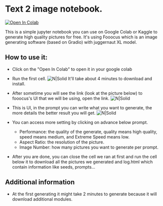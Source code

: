 # Text 2 image notebook.
<a target="_blank" href="https://colab.research.google.com/github/yo-aiv1/txt2img_google_collab/blob/main/juggernautXL.ipynb">
  <img src="https://colab.research.google.com/assets/colab-badge.svg" alt="Open In Colab"/>
</a>

 This is a simple jupyter notebook you can use on Google Colab or Kaggle to generate high quality pictures for free.
 It's using Fooocus which is an image generating software (based on Gradio) with juggernaut XL model.
## How to use it:
* Click on the "Open In Colab" to open it in your google colab

* Run the first cell.
![N|Solid](https://i.postimg.cc/15gBjkDc/chrome-OL3w-CGd-HNw.png)
    It'll take about 4 minutes to download and install.

* After sometime you will see the link (look at the picture below) to fooocus's UI that we will be using, open the link.
![N|Solid](https://i.postimg.cc/JhtjsJK3/chrome-L3-Ntfsdkih.png)

* This is UI, in the prompt you can write what you want to generate, the more details the better result you will get.
![N|Solid](https://i.postimg.cc/y6TWzxy7/chrome-cc-Izhs5-Kad.png)

* You can access more setting by clicking on advance below prompt.
    * Performance: the quality of the generate, quality means high quality, speed means medium, and Extreme Speed means low.
    * Aspect Ratio: the resolution of the picture.
    * Image Number: how many pictures you want to generate per prompt.

* After you are done, you can close the cell we ran at first and run the cell below it to download all the pictures we generated and log.html which contain information like seeds, prompts...

## Additional information 

* At the first generating it might take 2 minutes to generate because it will download additional modules.
